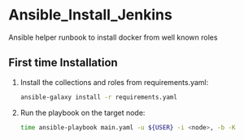 # Ansible_Install_Jenkins

Ansible helper runbook to install docker from well known roles

## First time Installation

1. Install the collections and roles from requirements.yaml:

    ```bash
    ansible-galaxy install -r requirements.yaml
    ```

1. Run the playbook on the target node:

    ```bash
    time ansible-playbook main.yaml -u ${USER} -i <node>, -b -K
    ```
